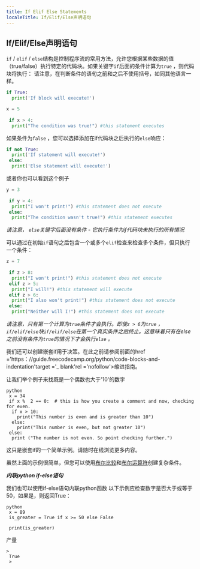 ```yaml
---
title: If Elif Else Statements
localeTitle: If/Elif/Else声明语句
---
```

## If/Elif/Else声明语句

`if` / `elif` / `else`结构是控制程序流的常用方法，允许您根据某些数据的值（true/false）执行特定的代码块。如果关键字`if`后面的条件计算为`true` ，则代码块将执行： 请注意，在判断条件的语句之前和之后不使用括号，如同其他语言一样。

```python
if True: 
  print('If block will execute!') 
```

```python
x = 5 
 
 if x > 4: 
  print("The condition was true!") #this statement executes 
```

如果条件为`false` ，您可以选择添加在if代码块之后执行的`else`响应：

```python
if not True: 
  print('If statement will execute!') 
 else: 
  print('Else statement will execute!') 
```

或者你也可以看到这个例子

```python
y = 3 
 
 if y > 4: 
  print("I won't print!") #this statement does not execute 
 else: 
  print("The condition wasn't true!") #this statement executes 
```

_请注意， `else`关键字后面没有条件 - 它执行条件为if代码块未执行的所有情况_

可以通过在初始`if`语句之后包含一个或多个`elif`检查来检查多个条件，但只执行一个条件：

```python
z = 7 
 
 if z > 8: 
  print("I won't print!") #this statement does not execute 
 elif z > 5: 
  print("I will!") #this statement will execute 
 elif z > 6: 
  print("I also won't print!") #this statement does not execute 
 else: 
  print("Neither will I!") #this statement does not execute 
```

_请注意，只有第一个计算为`true`条件才会执行。即使`z > 6`为`true` ， `if/elif/else`块`if/elif/else`在第一个真实条件之后终止。这意味着只有在else之前没有条件为`true`的情况下才会执行`else` 。_

我们还可以创建嵌套if用于决策。在此之前请参阅前面的href ='https：//guide.freecodecamp.org/python/code-blocks-and-indentation'target ='\_ blank'rel ='nofollow'>缩进指南。

让我们举个例子来找既是一个偶数也大于'10'的数字
```
python 
 x = 34 
 if x %  2 == 0:  # this is how you create a comment and now, checking for even. 
  if x > 10: 
    print("This number is even and is greater than 10") 
  else: 
    print("This number is even, but not greater 10") 
 else: 
  print ("The number is not even. So point checking further.") 
```

这只是嵌套if的一个简单示例。请随时在线浏览更多内容。

虽然上面的示例很简单，但您可以使用[布尔比较](https://guide.freecodecamp.org/python/comparisons)和[布尔运算符](https://guide.freecodecamp.org/python/boolean-operations)创建复杂条件。

**_内联python if-else语句_**

我们也可以使用if-else语句内联python函数 以下示例应检查数字是否大于或等于50，如果是，则返回True：
```
python 
 x = 89 
 is_greater = True if x >= 50 else False 
 
 print(is_greater) 
```

产量
```
> 
 True 
 > 

```
